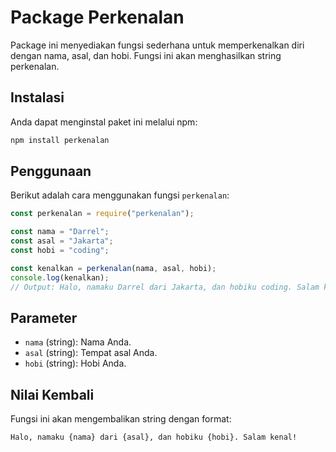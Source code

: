 # Package Perkenalan

Package ini menyediakan fungsi sederhana untuk memperkenalkan diri dengan nama, asal, dan hobi. Fungsi ini akan menghasilkan string perkenalan.

## Instalasi

Anda dapat menginstal paket ini melalui npm:

```bash
npm install perkenalan
```

## Penggunaan

Berikut adalah cara menggunakan fungsi `perkenalan`:

```javascript
const perkenalan = require("perkenalan");

const nama = "Darrel";
const asal = "Jakarta";
const hobi = "coding";

const kenalkan = perkenalan(nama, asal, hobi);
console.log(kenalkan);
// Output: Halo, namaku Darrel dari Jakarta, dan hobiku coding. Salam kenal!
```

## Parameter

- `nama` (string): Nama Anda.
- `asal` (string): Tempat asal Anda.
- `hobi` (string): Hobi Anda.

## Nilai Kembali

Fungsi ini akan mengembalikan string dengan format:

```
Halo, namaku {nama} dari {asal}, dan hobiku {hobi}. Salam kenal!
```
